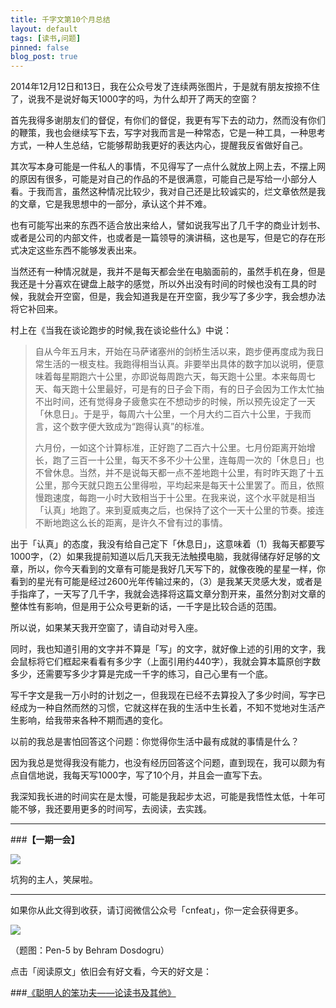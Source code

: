 ```yaml
---
title: 千字文第10个月总结
layout: default
tags: [读书,问题]
pinned: false
blog_post: true
---
```


2014年12月12日和13日，我在公众号发了连续两张图片，于是就有朋友按捺不住了，说我不是说好每天1000字的吗，为什么却开了两天的空窗？

首先我得多谢朋友们的督促，有你们的督促，我更有写下去的动力，然而没有你们的鞭策，我也会继续写下去，写字对我而言是一种常态，它是一种工具，一种思考方式，一种人生总结，它能够帮助我更好的表达内心，提醒我反省做好自己。

其次写本身可能是一件私人的事情，不见得写了一点什么就放上网上去，不摆上网的原因有很多，可能是对自己的作品的不是很满意，可能自己是写给一小部分人看。于我而言，虽然这种情况比较少，我对自己还是比较诚实的，烂文章依然是我的文章，它是我思想中的一部分，承认这个并不难。

也有可能写出来的东西不适合放出来给人，譬如说我写出了几千字的商业计划书、或者是公司的内部文件，也或者是一篇领导的演讲稿，这也是写，但是它的存在形式决定这些东西不能够发表出来。

当然还有一种情况就是，我并不是每天都会坐在电脑面前的，虽然手机在身，但是我还是十分喜欢在键盘上敲字的感觉，所以外出没有时间的时候也没有工具的时候，我就会开空窗，但是，我会知道我是在开空窗，我少写了多少字，我会想办法将它补回来。

村上在《当我在谈论跑步的时候,我在谈论些什么》中说：

>自从今年五月末，开始在马萨诸塞州的剑桥生活以来，跑步便再度成为我日常生活的一根支柱。我跑得相当认真。非要举出具体的数字加以说明，便意味着每星期跑六十公里，亦即说每周跑六天，每天跑十公里。本来每周七天、每天跑十公里最好，可是有的日子会下雨，有的日子会因为工作太忙抽不出时间，还有觉得身子疲惫实在不想动步的时候，所以预先设定了一天「休息日」。于是乎，每周六十公里，一个月大约二百六十公里，于我而言，这个数字便大致成为“跑得认真”的标准。
>
>六月份，一如这个计算标准，正好跑了二百六十公里。七月份距离开始增长，跑了三百一十公里，每天不多不少十公里，连每周一次的「休息日」也不曾休息。当然，并不是说每天都一点不差地跑十公里，有时昨天跑了十五公里，那今天就只跑五公里得啦，平均起来是每天十公里罢了。而且，依照慢跑速度，每跑一小时大致相当于十公里。在我来说，这个水平就是相当「认真」地跑了。来到夏威夷之后，也保持了这个一天十公里的节奏。接连不断地跑这么长的距离，是许久不曾有过的事情。

出于「认真」的态度，我没有给自己定下「休息日」，这意味着（1）我每天都要写1000字，（2）如果我提前知道以后几天我无法触摸电脑，我就得储存好足够的文章，所以，你今天看到的文章有可能是我好几天写下的，就像夜晚的星星一样，你看到的星光有可能是经过2600光年传输过来的，（3）是我某天灵感大发，或者是手指痒了，一天写了几千字，我就会选择将这篇文章分割开来，虽然分割对文章的整体性有影响，但是用于公众号更新的话，一千字是比较合适的范围。

所以说，如果某天我开空窗了，请自动对号入座。

同时，我也知道引用的文字并不算是「写」的文字，就好像上述的引用的文字，我会鼠标将它们框起来看看有多少字（上面引用约440字），我就会算本篇原创字数多少，还需要写多少才算是完成一千字的练习，自己心里有一个底。

写千字文是我一万小时的计划之一，但我现在已经不去算投入了多少时间，写字已经成为一种自然而然的习惯，它就这样在我的生活中生长着，不知不觉地对生活产生影响，给我带来各种不期而遇的变化。

以前的我总是害怕回答这个问题：你觉得你生活中最有成就的事情是什么？

因为我总是觉得我没有能力，也没有经历回答这个问题，直到现在，我可以颇为有点自信地说，我每天写1000字，写了10个月，并且会一直写下去。

我深知我长进的时间实在是太慢，可能是我起步太迟，可能是我悟性太低，十年可能不够，我还要用更多的时间写，去阅读，去实践。


---

###**【一期一会】**

![](http://img3.douban.com/view/status/raw/public/32a70e64b28eda3.jpg)

坑狗的主人，笑屎啦。


----

如果你从此文得到收获，请订阅微信公众号「cnfeat」，你一定会获得更多。

![](http://7d9mjz.com1.z0.glb.clouddn.com/2014-12-15.jpg)

（题图：Pen-5 by Behram Dosdogru）

点击「阅读原文」依旧会有好文看，今天的好文是：

###[《聪明人的笨功夫——论读书及其他》](http://www.douban.com/note/327697309/)







